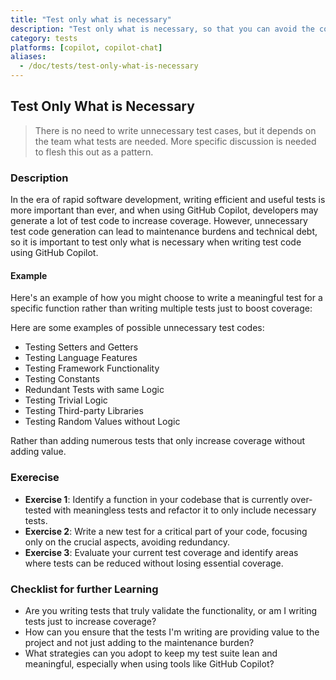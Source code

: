 ```yaml
---
title: "Test only what is necessary"
description: "Test only what is necessary, so that you can avoid the cost of maintaining unnecessary tests."
category: tests
platforms: [copilot, copilot-chat]
aliases:
  - /doc/tests/test-only-what-is-necessary
---
```


## Test Only What is Necessary

> There is no need to write unnecessary test cases, but it depends on the team what tests are needed. More specific discussion is needed to flesh this out as a pattern.

### Description

In the era of rapid software development, writing efficient and useful tests is more important than ever, and when using GitHub Copilot, developers may generate a lot of test code to increase coverage. However, unnecessary test code generation can lead to maintenance burdens and technical debt, so it is important to test only what is necessary when writing test code using GitHub Copilot.

#### Example

Here's an example of how you might choose to write a meaningful test for a specific function rather than writing multiple tests just to boost coverage:

Here are some examples of possible unnecessary test codes:

- Testing Setters and Getters
- Testing Language Features
- Testing Framework Functionality
- Testing Constants
- Redundant Tests with same Logic
- Testing Trivial Logic
- Testing Third-party Libraries
- Testing Random Values without Logic

Rather than adding numerous tests that only increase coverage without adding value.

### Exerecise

- **Exercise 1**: Identify a function in your codebase that is currently over-tested with meaningless tests and refactor it to only include necessary tests.
- **Exercise 2**: Write a new test for a critical part of your code, focusing only on the crucial aspects, avoiding redundancy.
- **Exercise 3**: Evaluate your current test coverage and identify areas where tests can be reduced without losing essential coverage.

### Checklist for further Learning

- Are you writing tests that truly validate the functionality, or am I writing tests just to increase coverage?
- How can you ensure that the tests I'm writing are providing value to the project and not just adding to the maintenance burden?
- What strategies can you adopt to keep my test suite lean and meaningful, especially when using tools like GitHub Copilot?
